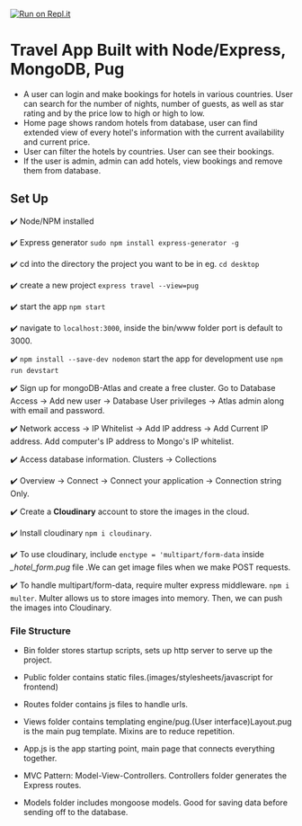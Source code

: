 
[![Run on Repl.it](https://repl.it/badge/github/hulyak/travel)](https://repl.it/github/hulyak/travel)

# Travel App Built with Node/Express, MongoDB, Pug

* A user can login and make bookings for hotels in various countries. User can search for the number of nights, number of guests, as well as star rating and by the price low to high or high to low. 
* Home page shows random hotels from database, user can find extended view of every hotel's information with the current availability and current price.
* User can filter the hotels by countries. User can see their bookings. 
* If the user is admin, admin can add hotels, view bookings and remove them from database.

## Set Up

:heavy_check_mark: Node/NPM installed

:heavy_check_mark: Express generator `sudo npm install express-generator -g`

:heavy_check_mark: cd into the directory the project you want to be in eg. `cd desktop`

:heavy_check_mark: create a new project `express travel --view=pug`

:heavy_check_mark: start the app `npm start`

:heavy_check_mark: navigate to `localhost:3000`, inside the bin/www folder port is default to 3000.

:heavy_check_mark: `npm install --save-dev nodemon` start the app for development use `npm run devstart`

:heavy_check_mark: Sign up for mongoDB-Atlas and create a free cluster. Go to Database Access -> Add new user -> Database User privileges -> Atlas admin along with email and password.

:heavy_check_mark: Network access -> IP Whitelist -> Add IP address -> Add Current IP address. Add computer's IP address to Mongo's IP whitelist.

:heavy_check_mark: Access database information. Clusters -> Collections

:heavy_check_mark: Overview -> Connect -> Connect your application -> Connection string Only.

:heavy_check_mark: Create a **Cloudinary** account to store the images in the cloud. 

:heavy_check_mark: Install cloudinary `npm i cloudinary`.

:heavy_check_mark: To use cloudinary, include `enctype = 'multipart/form-data` inside *_hotel_form.pug* file .We can get image files when we make POST requests.

:heavy_check_mark: To handle multipart/form-data, require multer express middleware. 
`npm i multer`. Multer allows us to store images into memory. Then, we can push the images into Cloudinary. 



### File Structure

* Bin folder stores startup scripts, sets up http server to serve up the project.

* Public folder contains static files.(images/stylesheets/javascript for frontend)
 
* Routes folder contains js files to handle urls. 

* Views folder contains templating engine/pug.(User interface)Layout.pug is the main pug template. Mixins are to reduce repetition.

* App.js is the app starting point, main page that connects everything together.
  
* MVC Pattern: Model-View-Controllers. Controllers folder generates the Express routes.

* Models folder includes mongoose models. Good for saving data before sending off to the database.
  

